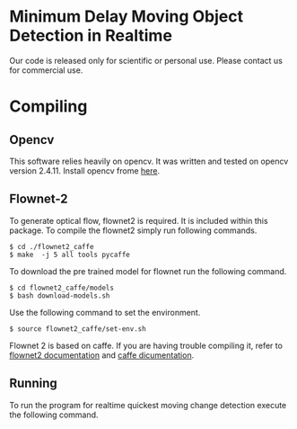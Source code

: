 # Minimum Delay Moving Object Detection in Realtime

Our code is released only for scientific or personal use.
Please contact us for commercial use.

Compiling
=========
## Opencv
This software relies heavily on opencv. It was written and tested on opencv version 2.4.11. Install opencv frome [here](https://github.com/opencv/opencv).

## Flownet-2
To generate optical flow, flownet2 is required. It is included within this package. To compile the flownet2 simply run following commands.

```
$ cd ./flownet2_caffe
$ make  -j 5 all tools pycaffe 
```
To download the pre trained model for flownet run the following command.

```
$ cd flownet2_caffe/models
$ bash download-models.sh
```

Use the following command to set the environment.
```
$ source flownet2_caffe/set-env.sh
```
Flownet 2 is based on caffe. If you are having trouble compiling it, refer to [flownet2 documentation](https://github.com/lmb-freiburg/flownet2) and [caffe dicumentation](https://github.com/BVLC/caffe).

## Running
To run the program for realtime quickest moving change detection execute the following command.
